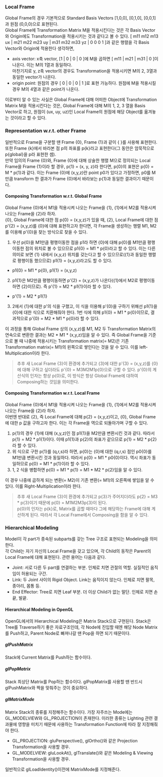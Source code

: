 ### Local Frame
Global Frame의 경우 기본적으로 Standard Basis Vectors [1,0,0], [0,1,0], [0,0,1]과 원점 (0,0,0)으로 표현된다.<br>
Global Frame에 Transformation Matrix M을 적용시킨다는 것은 각 Basis Vector와 Origin에도 Transformation을 적용시키는 것과 같다고 볼 수 있다. [ m11 m12 m13 ux | m21 m22 m23 uy | m31 m32 m33 yz | 0 0 0 1 ]과 같은 행렬을 각 Basis Vector와 Origin에 적용한다 생각하면,
*  axis vector: x축 vector, [1 | 0 | 0 | 0 ]에 M을 곱하면 [ m11 | m21 | m31 | 0 ]이 나온다. 이는 M의 1열과 동일하다.<br>마찬기지로 y, z축 vector의 경우도 Transformation을 적용시키면 M의 2, 3열과 동일한 vector가 나온다.
*  origin point: 원점의 경우 [ 0 | 0 | 0 | 1 ]로 표현 가능하다. 원점에 M을 적용시킬 경우 M의 4열과 같은 point가 나온다.

이로부터 알 수 있는 사실은 Global Frame에 대해 어떠한 Object에 Transformation Matrix M을 적용시킨다는 것은, Global Frame에 대해 M의 1, 2, 3 열을 Basis Vector로 하고, 원점이 (ux, uy, uz)인 Local Frame의 원점에 해당 Object를 옮겨놓는 것이라고 할 수 있다. 

### Representation w.r.t. other Frame
일반적으로 Frame을 구분할 땐 Frame {0}, Frame {1}과 같이 { }를 사용해 표현한다. 또한 Frame {k}에서 바라본 점 p의 좌표를 p{k}라고 표현한다(그 동안은 암묵적으로 p{global}을 p라 표현한 셈). <br>
만약 임의의 Frame {0}와, Frame {0}에 대해 상술한 행렬 M으로 정의되는 Local Frame을 Frame {1}이라 할 경우, p{1} = (x, y, z)라 한다면, p{0}의 표현은 p{0} = M * p{1}과 같다. 이는 Frame {0}에 (x,y,z)란 point p0가 있다고 가정하면, p0를 M만큼 transform 한 결과가 Frame {0}에서 바라보는 p{1}과 동일한 결과이기 때문이다. <br>
#### Composing Transformation w.r.t. Global Frame
Global Frame {0}에서 M1을 적용시켜 나오는 Frame을 {1}, {1}에서 M2를 적용시켜 나오는 Frame을 {2}라 하자.<br>
{0}, Global Frame에 대한 점 p{0} = (x,y,z)가 있을 때, {2}, Local Frame에 대한 점 p'{2} = (x,y,z)를 {0}에 대해 표현하고자 한다면, 각 Frame을 생성하는 행렬 M1, M2를 이용해 p'{0}을 찾는 방식으로 찾을 수 있다. 
1.  우선 p{0}을 M1만큼 평행이동한 점을 p1라 하면 {0}에 대해 p{0}를 M1만큼 평행이동한 점의 위치로 볼 수 있으므로 p1{0} = M1 * p{0}라고 할 수 있다. 이는 다른 의미로 보면 {1} 내에서 (x,y,z) 위치를 갖는다고 할 수 있으므로({1}과 동일한 행렬로 평행이동 했으므로) p1{1} = (x,y,z)라고도 할 수 있다.
*  p1{0} = M1 * p{0}, p1{1} = (x,y,z)
   
2.  p1{1}은 M2만큼 평행이동하면 p'{2} = (x,y,z)가 나온다({1}에서 M2로 평행이동하면 {2}이므로). 즉 p'{1} = M2 * p1{1}이라 할 수 있다.
* p'{1} = M2 * p1{1}
  
3.  2에서 {1}에 대한 p'의 식을 구했고, 이 식을 이용해 p'{0}을 구하기 위해선 p1{1}을 {0}에 대한 식으로 치환해줘야 한다. 1번 식에 의해 p1{0} = M1 * p{0}이므로, 결과적으로 p'{0} = M2 * M1 * p{0}라 할 수 있다. 

이 과정을 통해 Global Frame 상의 (x,y,z)를 M1, M2 두 Transformation Matrix의 연속으로 변환한 결과는 M2 * M1 * (x,y,z)임을 알 수 있다. 즉 Global Frame을 기준으로 볼 때 나중에 적용시키는 Transformation matrix(= M2)은 기존 Transformation matrix(= M1)의 왼쪽으로 쌓인다는 것을 알 수 있다. 이를 left-Multiplication이라 한다. 
> 추후 새 Local Frame {3}이 환경에 추가되고 {3}에 대한 p'{3} = (x,y,z)를 {0}에 대해 구하고 싶더라도 p'{0} = M3M2M1p{0}으로 구할 수 있다.
> p'{0}의 계산식의 인자는 항상 p{0}로, 이 방식은 항상 Global Frame에 대하여 Composing하는 것임을 의미한다.

#### Composing Transformation w.r.t. Local Frame
Global Frame {0}에서 M1을 적용시켜 나오는 Frame을 {1}, {1}에서 M2를 적용시켜 나오는 Frame을 {2}라 하자.<br>
이번엔 반대로 {2}, 즉 Local Frame에 대해 p{2} = (x,y,z)이고, {0}, Global Frame에 대한 p 값을 구하고자 한다. 이는 각 Frame을 역으로 되돌아가며 구할 수 있다.
1.  p{1}의 경우 {1}에 대해 (x,y,z)인 점 p1{1}을 M2만큼 변환시킨 것과 같다. 따라서 p{1} = M2 * p1{1}이다. 이때 p1{1}과 p{2}의 좌표가 같으므로 p{1} = M2 * p{2}라 할 수 있다.
2.  위 식으로 구한 p{1}를 (q,r,s)라 하면, p{0}는 {0}에 대한 (q,r,s) 점인 p0{0}를 M1만큼 변환시킨 것과 동일하다. 따라서 p{0} = M1 * p0{0}이다. 역시 좌표가 동일하므로 p{0} = M1 * p{1}이라 할 수 있다. 
3.  1, 2 식을 병합하면 p{0} = M1 * p{1} = M1 * M2 * p{2}임을 알 수 있다. 

이 경우 나중에 곱하게 되는 변환(= M2)이 기존 변환(= M1)의 오른쪽에 쌓임을 알 수 있다. 이를 Right-Multiplication이라 한다.
> 추후 새 Local Frame {3}이 환경에 추가되고 p{3}가 주어지더라도 p{2} = M3 * p{3}이기 때문에 p{0} = M1M2M3p{3}이 된다.   
> p{0}의 인자는 p{k}로, Matrix를 곱할 때마다 그에 해당하는 Frame에 대해 계산하게 된다. 따라서 각 Local Frame에서 Composing을 함을 알 수 있다.

### Hierarchical Modeling
Model이 각 part가 종속된 subparts를 갖는 Tree 구조로 표현되는 Modeling을 의미한다.<br>
각 Child는 자기 자신의 Local Frame을 갖고 있으며, 각 Child의 동작은 Parent의 Local Frame에 대해 표현된다. 관련 용어는 다음과 같다.
*  Joint: 서로 다른 두 part를 연결하는 부분. 인체로 치면 관절의 역할. 실질적인 움직임이 허용되는 구간. 
*  Link: 두 Joint 사이의 Rigid Object. Link는 움직이지 않는다. 인체로 치면 팔목, 종아리, 몸통 등.
*  End Effector: Tree로 치면 Leaf 부분. 더 이상 Child가 없는 말단. 인체로 치면 손끝, 발끝.

#### Hierarchical Modeling in OpenGL
OpenGL에서의 Hierarchical Modeling은 Matrix Stack으로 구현된다. Stack은 Tree를 Traverse하기 좋은 자료구조인데, 각 Node에 진입할 때엔 해당 Node Matrix를 Push하고, Parent Node로 빠져나갈 땐 Pop을 하면 되기 때문이다. <br>
##### glPushMatrix
Stack에 Current Matrix를 Push하는 함수이다. 
##### glPopMatrix
Stack 최상단 Matrix를 Pop하는 함수이다. glPopMatrix를 사용할 땐 반드시 glPushMatrix와 짝을 맞춰주는 것이 중요하다.
##### glMatrixMode
Matrix Stack의 종류를 지정해주는 함수이다. 가장 자주쓰는 Mode에는 GL_MODELVIEW와 GL_PROJECTION이 존재한다. 이러한 종류는 Lighting 관련 결과물에 영향을 미치기 때문에 사용하는 Transformation Function에 따라 잘 지정해줘야 한다.
*  GL_PROJECTION: gluPerspective(), glOrtho()와 같은 Projection Transformation을 사용할 경우.
*  GL_MODELVIEW: gluLookAt(), glTranslate()와 같은 Modeling & Viewing Transformation을 사용할 경우. 

일반적으로 glLoadIdentity()이전에 MatrixMode를 지정해준다. 
